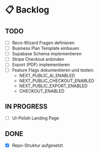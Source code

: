 ﻿# 📋 Backlog

## TODO
- [ ] Reco-Wizard Fragen definieren
- [ ] Business Plan Template einbauen
- [ ] Supabase Schema implementieren
- [ ] Stripe Checkout anbinden
- [ ] Export (PDF) implementieren
- [ ] Feature Flags dokumentieren und testen:
    - NEXT_PUBLIC_AI_ENABLED
    - NEXT_PUBLIC_CHECKOUT_ENABLED
    - NEXT_PUBLIC_EXPORT_ENABLED
    - CHECKOUT_ENABLED

## IN PROGRESS
- [ ] UI-Polish Landing Page

## DONE
- [x] Repo-Struktur aufgesetzt
